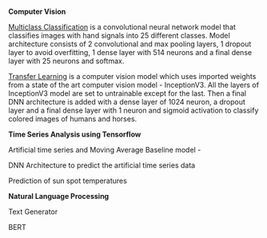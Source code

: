 **Computer Vision**

[Multiclass Classification](https://github.com/roshan151/roshan151/blob/main/Multiclass_classification_for_Computer_Vision.ipynb) is a convolutional neural network model that classifies images with hand signals into 25 different classes. Model architecture consists of 2 convolutional and max pooling layers, 1 dropout layer to avoid overfitting, 1 dense layer with 514 neurons and a final dense layer with 25 neurons and softmax. 

[Transfer Learning](https://github.com/roshan151/roshan151/blob/main/Transfer_Learning_for_Computer_Vision.ipynb) is a computer vision model which uses imported weights from a state of the art computer vision model - InceptionV3. All the layers of InceptionV3 model are set to untrainable except for the last. Then a final DNN architecture is added with a dense layer of 1024 neuron, a dropout layer and a final dense layer with 1 neuron and sigmoid activation to classify colored images of humans and horses.


**Time Series Analysis using Tensorflow**

Artificial time series and Moving Average Baseline model - 

DNN Architecture to predict the artificial time series data

Prediction of sun spot temperatures 

**Natural Language Processing**

Text Generator

BERT 


